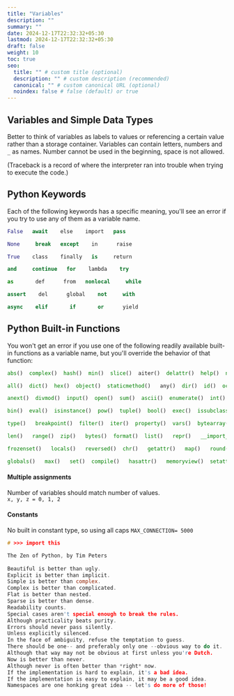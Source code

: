 ```yaml
---
title: "Variables"
description: ""
summary: ""
date: 2024-12-17T22:32:32+05:30
lastmod: 2024-12-17T22:32:32+05:30
draft: false
weight: 10
toc: true
seo:
  title: "" # custom title (optional)
  description: "" # custom description (recommended)
  canonical: "" # custom canonical URL (optional)
  noindex: false # false (default) or true
---
```



## Variables and Simple Data Types

Better to think of variables as labels to values or referencing a certain value rather than a storage container.
Variables can contain letters, numbers and `_` as names.
Number cannot be used in the beginning, space is not allowed.

(Traceback is a record of where the interpreter ran into trouble when trying to execute the code.)


## Python Keywords

Each of the following keywords has a specific meaning, you'll see an error if you try to use any of them as a variable name.
```python PCC
False   await    else    import   pass

None     break   except    in      raise

True    class    finally   is     return

and     continue   for    lambda    try

as       def      from   nonlocal     while

assert    del      global    not     with

async    elif       if       or      yield
```


## Python Built-in Functions

You won't get an error if you use one of the following readily available built-in functions as a variable name, but you'll override the behavior of that function:
```python PCC
abs()  complex()  hash()  min()  slice()  aiter()  delattr()  help()  next()  sorted()

all()  dict()  hex()  object()  staticmethod()   any()  dir()  id()  oct()  str()

anext()  divmod()  input()  open()  sum()  ascii()  enumerate()  int()  ord()  super()

bin()  eval()  isinstance()  pow()  tuple()  bool()  exec()  issubclass()  print() 

type()   breakpoint()  filter()  iter()  property()  vars()  bytearray()  float()  

len()   range()  zip()   bytes()  format()  list()   repr()   __import__()   callable() 

frozenset()   locals()   reversed()  chr()   getattr()   map()   round()  classmethod() 

globals()   max()   set()  compile()   hasattr()   memoryview()  setattr()
```

#### Multiple assignments
Number of variables should match number of values.  
`x, y, z = 0, 1, 2`

#### Constants
No built in constant type, so using all caps 
`MAX_CONNECTION= 5000`


```c
# >>> import this

The Zen of Python, by Tim Peters
  
Beautiful is better than ugly.
Explicit is better than implicit.
Simple is better than complex.
Complex is better than complicated.
Flat is better than nested.
Sparse is better than dense.
Readability counts.
Special cases aren't special enough to break the rules.
Although practicality beats purity.
Errors should never pass silently.
Unless explicitly silenced.
In the face of ambiguity, refuse the temptation to guess.
There should be one-- and preferably only one --obvious way to do it.
Although that way may not be obvious at first unless you're Dutch.
Now is better than never.
Although never is often better than *right* now.
If the implementation is hard to explain, it's a bad idea.
If the implementation is easy to explain, it may be a good idea.
Namespaces are one honking great idea -- let's do more of those!
```


